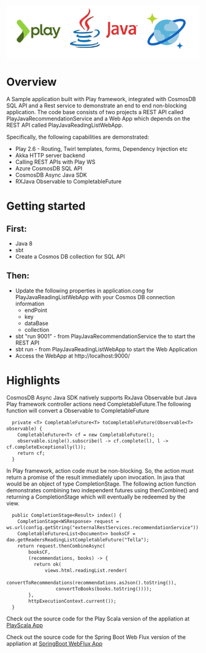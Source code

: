 ![](logo.png)

# Overview
A Sample application built with Play framework, integrated with CosmosDB SQL API and a Rest service to demonstrate an end to end non-blocking application. The code base consists of two  projects a REST API called PlayJavaRecommendationService and a Web App which depends on the REST API called PlayJavaReadingListWebApp.

Specifically, the following capabilities are demonstrated:
* Play 2.6 - Routing, Twirl templates, forms, Dependency Injection etc
* Akka HTTP server backend
* Calling REST APIs with Play WS
* Azure CosmosDB SQL API
* CosmosDB Async Java SDK
* RXJava Observable to CompletableFuture

# Getting started

## First:
 * Java 8
 * sbt
 * Create a Cosmos DB collection for SQL API

## Then:
* Update the following properties in application.cong for PlayJavaReadingListWebApp with your Cosmos DB connection information
  - endPoint
  - key
  - dataBase
  - collection
* sbt "run 9001" - from PlayJavaRecommendationService the to start the REST API 
* sbt run - from PlayJavaReadingListWebApp to start the Web Application
* Access the WebApp at http://localhost:9000/

# Highlights
CosmosDB Async Java SDK natively supports RxJava Observable but Java Play framework controller actions need CompletableFuture.The following function will convert a Observable to CompletableFuture
```
  private <T> CompletableFuture<T> toCompletableFuture(Observable<T> observable) {
    CompletableFuture<T> cf = new CompletableFuture();
    observable.single().subscribe(l -> cf.complete(l), l -> cf.completeExceptionally(l));
    return cf;
  }
```

In Play framework, action code must be non-blocking. So, the action must return a promise of the result immediately upon invocation. In java that would be an object of type CompletionStage.  The following action function demonstrates combining two independent futures using thenCombine() and returning a CompletionStage<Result> which will eventually be redeemed by the view.
```
  public CompletionStage<Result> index() {
    CompletionStage<WSResponse> request = ws.url(config.getString("externalRestServices.recommendationService")).get();
    CompletableFuture<List<Document>> booksCF = dao.getReadersReadingListCompletableFuture("Tella");
    return request.thenCombineAsync(
        booksCF,
        (recommendations, books) -> {
          return ok(
              views.html.readingList.render(
                  convertToRecommendations(recommendations.asJson().toString()),
                  convertToBooks(books.toString())));
        },
        httpExecutionContext.current());
  }
```
Check out the source code for the Play Scala version of the appliation at [PlayScala App](https://github.com/RaviTella/PlayScalaReadingListApp)
  
Check out the source code for the Spring Boot Web Flux version of the appliation at [SpringBoot WebFlux App](https://github.com/RaviTella/SpringBootWebFlux)





